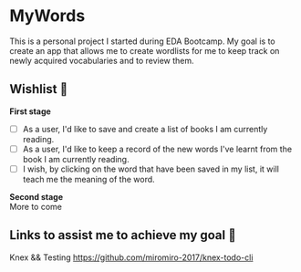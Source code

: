 # MyWords

This is a personal project I started during EDA Bootcamp. My goal is to create an app that allows me to create wordlists for me to keep track on newly acquired vocabularies and to review them.  

## Wishlist :star2:
**First stage**
- [ ] As a user, I'd like to save and create a list of books I am currently reading.
- [ ] As a user, I'd like to keep a record of the new words I've learnt from the book I am currently reading.
- [ ] I wish, by clicking on the word that have been saved in my list, it will teach me the meaning of the word.

**Second stage**  
More to come

## Links to assist me to achieve my goal :eyes:

Knex && Testing
https://github.com/miromiro-2017/knex-todo-cli
